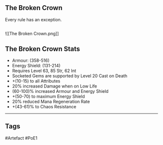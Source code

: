 ## The Broken Crown
Every rule has an exception.
##
![[The Broken Crown.png]]
## The Broken Crown Stats
- Armour: (358-516)
- Energy Shield: (131-214)
- Requires Level 63, 85 Str, 62 Int
- Socketed Gems are supported by Level 20 Cast on Death
- +(10-15) to all Attributes
- 20% increased Damage when on Low Life
- (60-100)% increased Armour and Energy Shield
- +(50-70) to maximum Energy Shield
- 20% reduced Mana Regeneration Rate
- +(43-61)% to Chaos Resistance


---
## Tags
#Artefact
#PoE1
